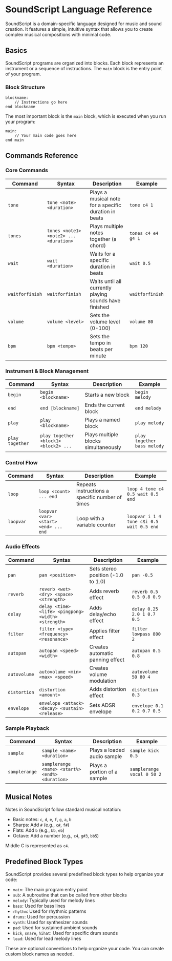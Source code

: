 # SoundScript Language Reference

SoundScript is a domain-specific language designed for music and sound creation. It features a simple, intuitive syntax that allows you to create complex musical compositions with minimal code.

## Basics

SoundScript programs are organized into blocks. Each block represents an instrument or a sequence of instructions. The `main` block is the entry point of your program.

### Block Structure

```
blockname:
    // Instructions go here
end blockname
```

The most important block is the `main` block, which is executed when you run your program:

```
main:
    // Your main code goes here
end main
```

## Commands Reference

### Core Commands

| Command | Syntax | Description | Example |
|---------|--------|-------------|---------|
| `tone` | `tone <note> <duration>` | Plays a musical note for a specific duration in beats | `tone c4 1` |
| `tones` | `tones <note1> <note2> ... <duration>` | Plays multiple notes together (a chord) | `tones c4 e4 g4 1` |
| `wait` | `wait <duration>` | Waits for a specific duration in beats | `wait 0.5` |
| `waitforfinish` | `waitforfinish` | Waits until all currently playing sounds have finished | `waitforfinish` |
| `volume` | `volume <level>` | Sets the volume level (0-100) | `volume 80` |
| `bpm` | `bpm <tempo>` | Sets the tempo in beats per minute | `bpm 120` |

### Instrument & Block Management

| Command | Syntax | Description | Example |
|---------|--------|-------------|---------|
| `begin` | `begin <blockname>` | Starts a new block | `begin melody` |
| `end` | `end [blockname]` | Ends the current block | `end melody` |
| `play` | `play <blockname>` | Plays a named block | `play melody` |
| `play together` | `play together <block1> <block2> ...` | Plays multiple blocks simultaneously | `play together bass melody` |

### Control Flow

| Command | Syntax | Description | Example |
|---------|--------|-------------|---------|
| `loop` | `loop <count> ... end` | Repeats instructions a specific number of times | `loop 4 tone c4 0.5 wait 0.5 end` |
| `loopvar` | `loopvar <var> <start> <end> ... end` | Loop with a variable counter | `loopvar i 1 4 tone c$i 0.5 wait 0.5 end` |

### Audio Effects

| Command | Syntax | Description | Example |
|---------|--------|-------------|---------|
| `pan` | `pan <position>` | Sets stereo position (-1.0 to 1.0) | `pan -0.5` |
| `reverb` | `reverb <wet> <dry> <space> <strength>` | Adds reverb effect | `reverb 0.5 0.5 0.8 0.9` |
| `delay` | `delay <time> <life> <pingpong> <width> <strength>` | Adds delay/echo effect | `delay 0.25 2.0 1 0.7 0.5` |
| `filter` | `filter <type> <frequency> <resonance>` | Applies filter effect | `filter lowpass 800 2` |
| `autopan` | `autopan <speed> <width>` | Creates automatic panning effect | `autopan 0.5 0.8` |
| `autovolume` | `autovolume <min> <max> <speed>` | Creates volume modulation | `autovolume 50 80 4` |
| `distortion` | `distortion <amount>` | Adds distortion effect | `distortion 0.3` |
| `envelope` | `envelope <attack> <decay> <sustain> <release>` | Sets ADSR envelope | `envelope 0.1 0.2 0.7 0.5` |

### Sample Playback

| Command | Syntax | Description | Example |
|---------|--------|-------------|---------|
| `sample` | `sample <name> <duration>` | Plays a loaded audio sample | `sample kick 0.5` |
| `samplerange` | `samplerange <name> <start%> <end%> <duration>` | Plays a portion of a sample | `samplerange vocal 0 50 2` |

## Musical Notes

Notes in SoundScript follow standard musical notation:

- Basic notes: `c`, `d`, `e`, `f`, `g`, `a`, `b`
- Sharps: Add `#` (e.g., `c#`, `f#`)
- Flats: Add `b` (e.g., `bb`, `eb`)
- Octave: Add a number (e.g., `c4`, `g#3`, `bb5`)

Middle C is represented as `c4`.

## Predefined Block Types

SoundScript provides several predefined block types to help organize your code:

- `main`: The main program entry point
- `sub`: A subroutine that can be called from other blocks
- `melody`: Typically used for melody lines
- `bass`: Used for bass lines
- `rhythm`: Used for rhythmic patterns
- `drums`: Used for percussion
- `synth`: Used for synthesizer sounds
- `pad`: Used for sustained ambient sounds
- `kick`, `snare`, `hihat`: Used for specific drum sounds
- `lead`: Used for lead melody lines

These are optional conventions to help organize your code. You can create custom block names as needed.
